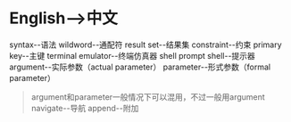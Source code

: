# English-->中文
syntax--语法
wildword--通配符
result set--结果集
constraint--约束
primary key--主键
terminal emulator--终端仿真器
shell prompt shell--提示器
argument--实际参数（actual parameter）
parameter--形式参数（formal parameter）
> argument和parameter一般情况下可以混用，不过一般用argument
navigate--导航
append--附加
